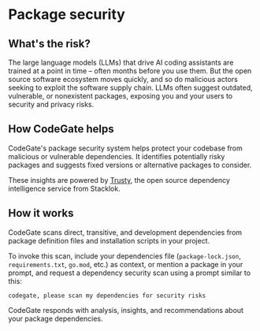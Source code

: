 # Package security

## What's the risk?

The large language models (LLMs) that drive AI coding assistants are trained at
a point in time – often months before you use them. But the open source software
ecosystem moves quickly, and so do malicious actors seeking to exploit the
software supply chain. LLMs often suggest outdated, vulnerable, or nonexistent
packages, exposing you and your users to security and privacy risks.

## How CodeGate helps

CodeGate's package security system helps protect your codebase from malicious or
vulnerable dependencies. It identifies potentially risky packages and suggests
fixed versions or alternative packages to consider.

These insights are powered by [Trusty](https://www.trustypkg.dev), the open
source dependency intelligence service from Stacklok.

## How it works

CodeGate scans direct, transitive, and development dependencies from package
definition files and installation scripts in your project.

To invoke this scan, include your dependencies file (`package-lock.json`,
`requirements.txt`, `go.mod`, etc.) as context, or mention a package in your
prompt, and request a dependency security scan using a prompt similar to this:

```plain
codegate, please scan my dependencies for security risks
```

CodeGate responds with analysis, insights, and recommendations about your
package dependencies.
